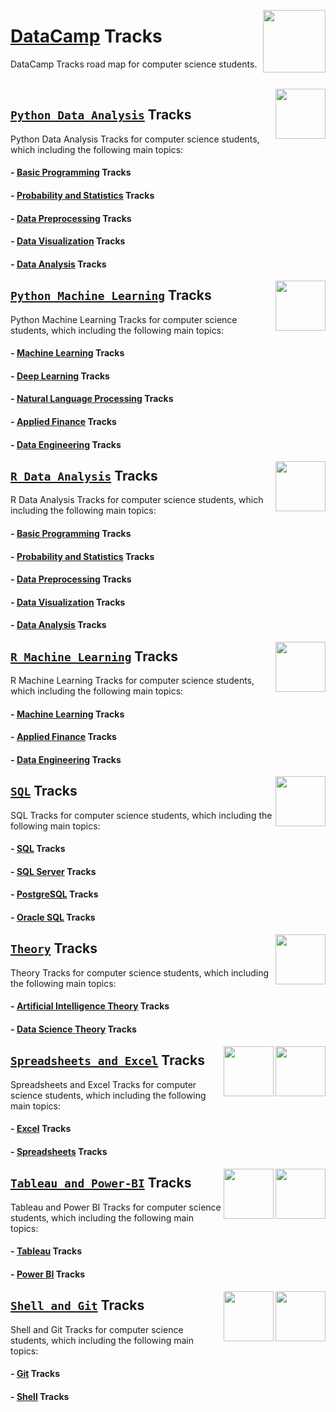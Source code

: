 <img align="right" width="100" src="https://github.com/cs-MohamedAyman/cs-MohamedAyman/blob/main/repos-logos/datacamp.jpg"></img>

# [DataCamp](https://learn.datacamp.com/) Tracks
DataCamp Tracks road map for computer science students.

<br>
<img align="right" width="80" height="80" src="https://github.com/cs-MohamedAyman/DataCamp-Tracks/blob/master/org-logos/python.jpg">

## [`Python Data Analysis`](https://github.com/cs-MohamedAyman/DataCamp-Tracks/blob/master/Python-Data-Analysis/README.md) Tracks
Python Data Analysis Tracks for computer science students, which including the following main topics:

#### - [Basic Programming](https://github.com/cs-MohamedAyman/DataCamp-Tracks/blob/master/Python-Data-Analysis/README.md) Tracks
#### - [Probability and Statistics](https://github.com/cs-MohamedAyman/DataCamp-Tracks/blob/master/Python-Data-Analysis/README.md) Tracks
#### - [Data Preprocessing](https://github.com/cs-MohamedAyman/DataCamp-Tracks/blob/master/Python-Data-Analysis/README.md) Tracks
#### - [Data Visualization](https://github.com/cs-MohamedAyman/DataCamp-Tracks/blob/master/Python-Data-Analysis/README.md) Tracks
#### - [Data Analysis](https://github.com/cs-MohamedAyman/DataCamp-Tracks/blob/master/Python-Data-Analysis/README.md) Tracks

<img align="right" width="80" height="80" src="https://github.com/cs-MohamedAyman/DataCamp-Tracks/blob/master/org-logos/python.jpg">

## [`Python Machine Learning`](https://github.com/cs-MohamedAyman/DataCamp-Tracks/blob/master/Python-Machine-Learning/README.md) Tracks
Python Machine Learning Tracks for computer science students, which including the following main topics:

#### - [Machine Learning](https://github.com/cs-MohamedAyman/DataCamp-Tracks/blob/master/Python-Machine-Learning/README.md) Tracks
#### - [Deep Learning](https://github.com/cs-MohamedAyman/DataCamp-Tracks/blob/master/Python-Machine-Learning/README.md) Tracks
#### - [Natural Language Processing](https://github.com/cs-MohamedAyman/DataCamp-Tracks/blob/master/Python-Machine-Learning/README.md) Tracks
#### - [Applied Finance](https://github.com/cs-MohamedAyman/DataCamp-Tracks/blob/master/Python-Machine-Learning/README.md) Tracks
#### - [Data Engineering](https://github.com/cs-MohamedAyman/DataCamp-Tracks/blob/master/Python-Machine-Learning/README.md) Tracks

<img align="right" width="80" height="80" src="https://github.com/cs-MohamedAyman/DataCamp-Tracks/blob/master/org-logos/r.jpg">

## [`R Data Analysis`](https://github.com/cs-MohamedAyman/DataCamp-Tracks/blob/master/R-Data-Analysis/README.md) Tracks
R Data Analysis Tracks for computer science students, which including the following main topics:

#### - [Basic Programming](https://github.com/cs-MohamedAyman/DataCamp-Tracks/blob/master/R-Data-Analysis/README.md) Tracks
#### - [Probability and Statistics](https://github.com/cs-MohamedAyman/DataCamp-Tracks/blob/master/R-Data-Analysis/README.md) Tracks
#### - [Data Preprocessing](https://github.com/cs-MohamedAyman/DataCamp-Tracks/blob/master/R-Data-Analysis/README.md) Tracks
#### - [Data Visualization](https://github.com/cs-MohamedAyman/DataCamp-Tracks/blob/master/R-Data-Analysis/README.md) Tracks
#### - [Data Analysis](https://github.com/cs-MohamedAyman/DataCamp-Tracks/blob/master/R-Data-Analysis/README.md) Tracks

<img align="right" width="80" height="80" src="https://github.com/cs-MohamedAyman/DataCamp-Tracks/blob/master/org-logos/r.jpg">

## [`R Machine Learning`](https://github.com/cs-MohamedAyman/DataCamp-Tracks/blob/master/R-Machine-Learning/README.md) Tracks
R Machine Learning Tracks for computer science students, which including the following main topics:

#### - [Machine Learning](https://github.com/cs-MohamedAyman/DataCamp-Tracks/blob/master/R-Machine-Learning/README.md) Tracks
#### - [Applied Finance](https://github.com/cs-MohamedAyman/DataCamp-Tracks/blob/master/R-Machine-Learning/README.md) Tracks
#### - [Data Engineering](https://github.com/cs-MohamedAyman/DataCamp-Tracks/blob/master/R-Machine-Learning/README.md) Tracks

<img align="right" width="80" height="80" src="https://github.com/cs-MohamedAyman/DataCamp-Tracks/blob/master/org-logos/sql.jpg">

## [`SQL`](https://github.com/cs-MohamedAyman/DataCamp-Tracks/blob/master/SQL/README.md) Tracks
SQL Tracks for computer science students, which including the following main topics:

#### - [SQL](https://github.com/cs-MohamedAyman/DataCamp-Tracks/blob/master/SQL/README.md) Tracks
#### - [SQL Server](https://github.com/cs-MohamedAyman/DataCamp-Tracks/blob/master/SQL/README.md) Tracks
#### - [PostgreSQL](https://github.com/cs-MohamedAyman/DataCamp-Tracks/blob/master/SQL/README.md) Tracks
#### - [Oracle SQL](https://github.com/cs-MohamedAyman/DataCamp-Tracks/blob/master/SQL/README.md) Tracks

<img align="right" width="80" height="80" src="https://github.com/cs-MohamedAyman/DataCamp-Tracks/blob/master/org-logos/theory.jpg">

## [`Theory`](https://github.com/cs-MohamedAyman/DataCamp-Tracks/blob/master/Theory/README.md) Tracks
Theory Tracks for computer science students, which including the following main topics:

#### - [Artificial Intelligence Theory](https://github.com/cs-MohamedAyman/DataCamp-Tracks/blob/master/Theory/README.md) Tracks
#### - [Data Science Theory](https://github.com/cs-MohamedAyman/DataCamp-Tracks/blob/master/Theory/README.md) Tracks

<img align="right" width="80" height="80" src="https://github.com/cs-MohamedAyman/DataCamp-Tracks/blob/master/org-logos/excel.jpg">
<img align="right" width="80" height="80" src="https://github.com/cs-MohamedAyman/DataCamp-Tracks/blob/master/org-logos/spreadsheet.jpg">

## [`Spreadsheets and Excel`](https://github.com/cs-MohamedAyman/DataCamp-Tracks/blob/master/Spreadsheets-and-Excel/README.md) Tracks
Spreadsheets and Excel Tracks for computer science students, which including the following main topics:

#### - [Excel](https://github.com/cs-MohamedAyman/DataCamp-Tracks/blob/master/Spreadsheets-and-Excel/README.md) Tracks
#### - [Spreadsheets](https://github.com/cs-MohamedAyman/DataCamp-Tracks/blob/master/Spreadsheets-and-Excel/README.md) Tracks

<img align="right" width="80" height="80" src="https://github.com/cs-MohamedAyman/DataCamp-Tracks/blob/master/org-logos/power-bi.jpg">
<img align="right" width="80" height="80" src="https://github.com/cs-MohamedAyman/DataCamp-Tracks/blob/master/org-logos/tableau.jpg">

## [`Tableau and Power-BI`](https://github.com/cs-MohamedAyman/DataCamp-Tracks/blob/master/Tableau-and-Power-BI/README.md) Tracks
Tableau and Power BI Tracks for computer science students, which including the following main topics:

#### - [Tableau](https://github.com/cs-MohamedAyman/DataCamp-Tracks/blob/master/Tableau-and-Power-BI/README.md) Tracks
#### - [Power BI](https://github.com/cs-MohamedAyman/DataCamp-Tracks/blob/master/Tableau-and-Power-BI/README.md) Tracks

<img align="right" width="80" height="80" src="https://github.com/cs-MohamedAyman/DataCamp-Tracks/blob/master/org-logos/shell.jpg">
<img align="right" width="80" height="80" src="https://github.com/cs-MohamedAyman/DataCamp-Tracks/blob/master/org-logos/git.jpg">

## [`Shell and Git`](https://github.com/cs-MohamedAyman/DataCamp-Tracks/blob/master/Shell-and-Git/README.md) Tracks
Shell and Git Tracks for computer science students, which including the following main topics:

#### - [Git](https://github.com/cs-MohamedAyman/DataCamp-Tracks/blob/master/Shell-and-Git/README.md) Tracks
#### - [Shell](https://github.com/cs-MohamedAyman/DataCamp-Tracks/blob/master/Shell-and-Git/README.md) Tracks
